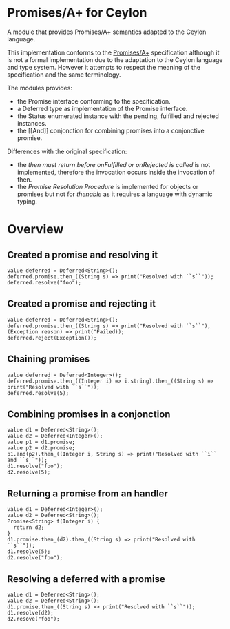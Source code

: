 # Promises/A+ for Ceylon

A module that provides Promises/A+ semantics adapted to the Ceylon language.

This implementation conforms to the [Promises/A+](https://github.com/promises-aplus/promises-tests) specification although
it is not a formal implementation due to the adaptation to the Ceylon language and type system. However it attempts
to respect the meaning of the specification and the same terminology.

The modules provides:

- the Promise interface conforming to the specification.
- a Deferred type as implementation of the Promise interface.
- the Status enumerated instance with the pending, fulfilled and rejected instances.
- the [[And]] conjonction for combining promises into a conjonctive promise.

Differences with the original specification:

- the *then must return before onFulfilled or onRejected is called* is not implemented, therefore the invocation
occurs inside the invocation of then.
- the *Promise Resolution Procedure* is implemented for objects or promises but not for *thenable* as it requires
a language with dynamic typing.

# Overview

## Created a promise and resolving it

    value deferred = Deferred<String>();
    deferred.promise.then_((String s) => print("Resolved with ``s``"));
    deferred.resolve("foo");

## Created a promise and rejecting it

    value deferred = Deferred<String>();
    deferred.promise.then_((String s) => print("Resolved with ``s``"), (Exception reason) => print("Failed));
    deferred.reject(Exception());

## Chaining promises

    value deferred = Deferred<Integer>();
    deferred.promise.then_((Integer i) => i.string).then_((String s) => print("Resolved with ``s``"));
    deferred.resolve(5);

## Combining promises in a conjonction

    value d1 = Deferred<String>();
    value d2 = Deferred<Integer>();
    value p1 = d1.promise;
    value p2 = d2.promise;
    p1.and(p2).then_((Integer i, String s) => print("Resolved with ``i`` and ``s``"));
    d1.resolve("foo");
    d2.resolve(5);

## Returning a promise from an handler

    value d1 = Deferred<Integer>();
    value d2 = Deferred<String>();
    Promise<String> f(Integer i) {
      return d2;
    }
    d1.promise.then_(d2).then_((String s) => print("Resolved with ``s``"));
    d1.resolve(5);
    d2.resolve("foo");

## Resolving a deferred with a promise

    value d1 = Deferred<String>();
    value d2 = Deferred<String>();
    d1.promise.then_((String s) => print("Resolved with ``s``"));
    d1.resolve(d2);
    d2.resove("foo");

